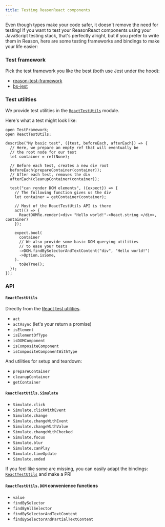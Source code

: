 ```yaml
---
title: Testing ReasonReact components
---
```


Even though types make your code safer, it doesn't remove the need for testing!
If you want to test your ReasonReact components using your JavaScript testing stack, that's perfectly alright, but if you prefer to write them in Reason, here are some testing frameworks and bindings to make your life easier:

### Test framework

Pick the test framework you like the best (both use Jest under the hood):

- [reason-test-framework](https://github.com/bloodyowl/reason-test-framework)
- [bs-jest](https://github.com/glennsl/bs-jest)

### Test utilities

We provide test utilities in the [`ReactTestUtils`](https://github.com/reasonml/reason-react/blob/master/src/ReactTestUtils.rei) module.

Here's what a test might look like:

```reason
open TestFramework;
open ReactTestUtils;

describe("My basic test", ({test, beforeEach, afterEach}) => {
  // Here, we prepare an empty ref that will eventually be
  // the root node for our test
  let container = ref(None);

  // Before each test, creates a new div root
  beforeEach(prepareContainer(container));
  // After each test, removes the div
  afterEach(cleanupContainer(container));

  test("can render DOM elements", ({expect}) => {
    // The following function gives us the div
    let container = getContainer(container);

    // Most of the ReactTestUtils API is there 
    act(() => {
      ReactDOMRe.render(<div> "Hello world!"->React.string </div>, container)
    });

    expect.bool(
      container
      // We also provide some basic DOM querying utilities
      // to ease your tests
      ->DOM.findBySelectorAndTextContent("div", "Hello world!")
      ->Option.isSome,
    ).
      toBeTrue();
  });
});
```

### API

#### `ReactTestUtils`

Directly from the [React test utilities](https://reactjs.org/docs/test-utils.html).

- `act`
- `actAsync` (let's your return a promise)
- `isElement`
- `isElementOfType`
- `isDOMComponent`
- `isCompositeComponent`
- `isCompositeComponentWithType`

And utilities for setup and teardown:

- `prepareContainer`
- `cleanupContainer`
- `getContainer`

#### `ReactTestUtils.Simulate`

- `Simulate.click`
- `Simulate.clickWithEvent`
- `Simulate.change`
- `Simulate.changeWithEvent`
- `Simulate.changeWithValue`
- `Simulate.changeWithChecked`
- `Simulate.focus`
- `Simulate.blur`
- `Simulate.canPlay`
- `Simulate.timeUpdate`
- `Simulate.ended`

If you feel like some are missing, you can easily adapt the bindings: [`ReactTestUtils`](https://github.com/reasonml/reason-react/blob/master/src/ReactTestUtils.rei) and make a PR!

#### `ReactTestUtils.DOM` convenience functions

- `value`
- `findBySelector`
- `findByAllSelector`
- `findBySelectorAndTextContent`
- `findBySelectorAndPartialTextContent`
